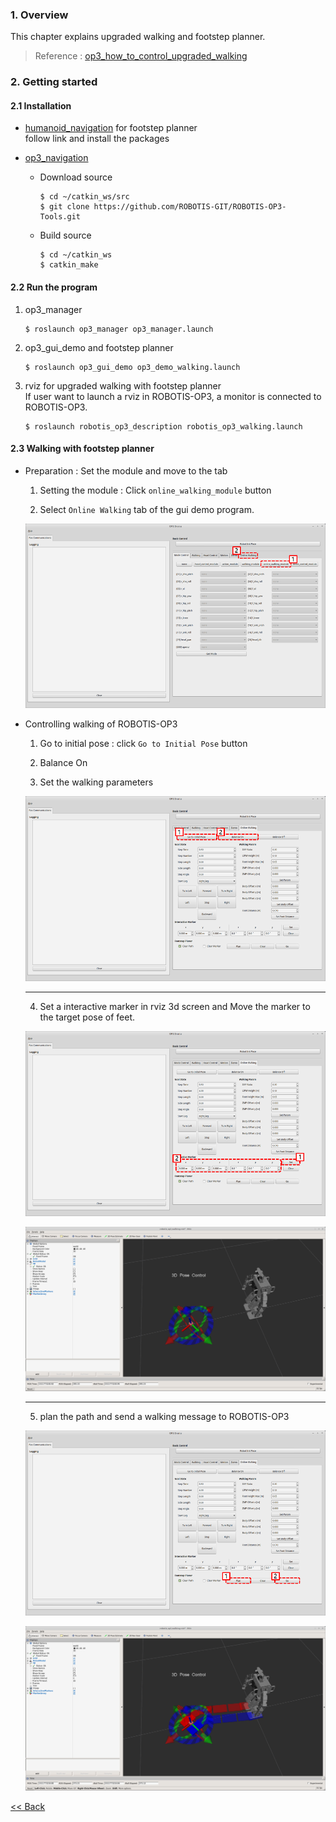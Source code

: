 ### 1. Overview   
This chapter explains upgraded walking and footstep planner.

> Reference : [op3_how_to_control_upgraded_walking]

### 2. Getting started  
#### 2.1 Installation
 - [humanoid_navigation] for footstep planner  
     follow link and install the packages  

 - [op3_navigation]
    - Download source
        ```
        $ cd ~/catkin_ws/src
        $ git clone https://github.com/ROBOTIS-GIT/ROBOTIS-OP3-Tools.git
        ```  
    - Build source
        ```
        $ cd ~/catkin_ws
        $ catkin_make
        ```  


#### 2.2 Run the program  
1. op3_manager
   ```
   $ roslaunch op3_manager op3_manager.launch
   ```  

2. op3_gui_demo and footstep planner
   ```
   $ roslaunch op3_gui_demo op3_demo_walking.launch
   ```  

3. rviz for upgraded walking with footstep planner  
  If user want to launch a rviz in ROBOTIS-OP3, a monitor is connected to ROBOTIS-OP3.  
   ```
   $ roslaunch robotis_op3_description robotis_op3_walking.launch
   ```  

#### 2.3 Walking with footstep planner
- Preparation : Set the module and move to the tab
  1. Setting the module : Click `online_walking_module` button

  2. Select `Online Walking` tab of the gui demo program.

  ![](/assets/images/platform/op3/op3_online_walking_01.png)

- Controlling walking of ROBOTIS-OP3
   1. Go to initial pose : click `Go to Initial Pose` button

   2. Balance On   

   3. Set the walking parameters     

  ![](/assets/images/platform/op3/op3_online_walking_footstep_01.png)
   ** **  
   4. Set a interactive marker in rviz 3d screen and Move the marker to the target pose of feet.   

  ![](/assets/images/platform/op3/op3_online_walking_footstep_02.png)

  ![](/assets/images/platform/op3/op3_online_walking_footstep_04.png)
   ** **  
   5. plan the path and send a walking message to ROBOTIS-OP3     

  ![](/assets/images/platform/op3/op3_online_walking_footstep_03.png)

   ![](/assets/images/platform/op3/op3_online_walking_footstep_05.png)


[&lt;&lt; Back](op3_user's_guide.md)

[op3_how_to_control_upgraded_walking]:op3_how_to_control_upgraded_walking.md
[humanoid_navigation]:https://github.com/ROBOTIS-GIT/ROBOTIS-Documents/wiki/humanoid_navigation
[op3_navigation]:https://github.com/ROBOTIS-GIT/ROBOTIS-OP3-Tools/tree/master/op3_navigation
